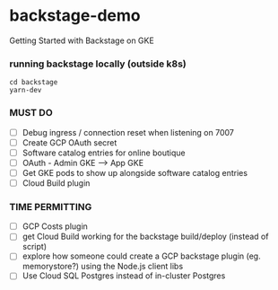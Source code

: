 # backstage-demo
Getting Started with Backstage on GKE 



### running backstage locally (outside k8s)

```
cd backstage
yarn-dev
```

### MUST DO 
- [ ] Debug ingress / connection reset when listening on 7007 
- [ ] Create GCP OAuth secret
- [ ] Software catalog entries for online boutique 
- [ ] OAuth - Admin GKE --> App GKE 
- [ ] Get GKE pods to show up alongside software catalog entries 
- [ ] Cloud Build plugin

### TIME PERMITTING 
- [ ] GCP Costs plugin
- [ ] get Cloud Build working for the backstage build/deploy (instead of script)
- [ ] explore how someone could create a GCP backstage plugin (eg. memorystore?) using the Node.js client libs 
- [ ] Use Cloud SQL Postgres instead of in-cluster Postgres 
